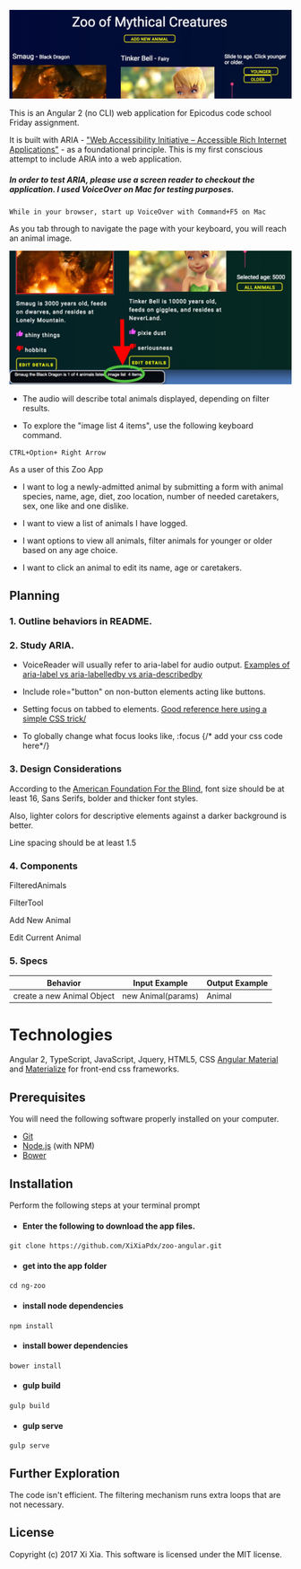 ![Zoo of Mythical Creatures](./resources/images/zooheader.jpg)

This is an Angular 2 (no CLI) web application for Epicodus code school Friday assignment.  

It is built with ARIA - ["Web Accessibility Initiative – Accessible Rich Internet Applications"](https://www.w3.org/TR/wai-aria/) - as a foundational principle. This is my first conscious attempt to include ARIA into a web application.


##### In order to test ARIA, please use a screen reader to checkout the application. I used VoiceOver on Mac for testing purposes.

```
While in your browser, start up VoiceOver with Command+F5 on Mac
```

As you tab through to navigate the page with your keyboard, you will reach an animal image.

![Zoo of Mythical Creatures](./resources/images/voiceOverDirections.jpg)

* The audio will describe total animals displayed, depending on filter results.

* To explore the "image list 4 items", use the following keyboard command.

```
CTRL+Option+ Right Arrow
```


As a user of this Zoo App

* I want to log a newly-admitted animal by submitting a form with animal species, name, age, diet, zoo location, number of needed caretakers, sex, one like and one dislike.

* I want to view a list of animals I have logged.

* I want options to view all animals, filter animals for younger or older based on any age choice.

* I want to click an animal to edit its name, age or caretakers.

## Planning

### 1. Outline behaviors in README.

### 2. Study ARIA.

*  VoiceReader will usually refer to aria-label for audio output. [Examples of aria-label vs aria-labelledby vs aria-describedby](http://www.maxability.co.in/2013/01/aria-label-labelledby-describedby/)


*  Include role="button" on non-button elements acting like buttons.

*  Setting focus on tabbed to elements. [Good reference here using a simple CSS trick/](https://css-tricks.com/almanac/selectors/f/focus/)  

* To globally change what focus looks like, :focus {/* add your css code here*/}

### 3. Design Considerations

According to the [American Foundation For the Blind](https://afb.org), font size should be at least 16, Sans Serifs, bolder and thicker font styles.

Also, lighter colors for descriptive elements against a darker background is better.

Line spacing should be at least 1.5

### 4. Components

FilteredAnimals

FilterTool

Add New Animal

Edit Current Animal


### 5. Specs


| Behavior | Input Example| Output Example    |
| ---------| -----------------|-----------------|
|create a new Animal Object|new Animal(params)| Animal |

# Technologies

Angular 2, TypeScript, JavaScript, Jquery, HTML5, CSS
[Angular Material](https://material.angular.io/) and [Materialize](http://materializecss.com/) for front-end css frameworks.

## Prerequisites

You will need the following software properly installed on your computer.

* [Git](https://git-scm.com/)
* [Node.js](https://nodejs.org/) (with NPM)
* [Bower](https://bower.io/)


## Installation

Perform the following  steps at your terminal prompt

* #### Enter the following to download the app files.
```
git clone https://github.com/XiXiaPdx/zoo-angular.git
```
*  #### get into the app folder
```
cd ng-zoo
```
*  #### install node dependencies
```
npm install
```
* #### install bower dependencies
```
bower install
```
* #### gulp build
```
gulp build
```
* #### gulp serve
```
gulp serve
```

## Further Exploration

The code isn't efficient. The filtering mechanism runs extra loops that are not necessary.

## License

Copyright (c) 2017 Xi Xia. This software is licensed under the MIT license.
